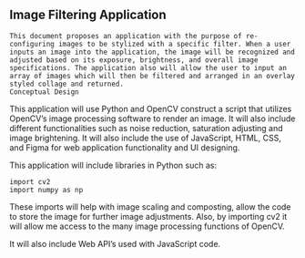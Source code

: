 Image Filtering Application
-------------------------------------------------------------------------------------- 
    This document proposes an application with the purpose of re-configuring images to be stylized with a specific filter. When a user inputs an image into the application, the image will be recognized and adjusted based on its exposure, brightness, and overall image specifications. The application also will allow the user to input an array of images which will then be filtered and arranged in an overlay styled collage and returned.
    Conceptual Design

This application will use Python and OpenCV construct a script that utilizes OpenCV’s image processing software to render an image. It will also include different functionalities such as noise reduction, saturation adjusting and image brightening. It will also include the use of JavaScript, HTML, CSS, and Figma for web application functionality and UI designing.

This application will include libraries in Python such as:

    import cv2
    import numpy as np

These imports will help with image scaling and composting, allow the code to store the image for further image adjustments. Also, by importing cv2 it will allow me access to the many image processing functions of OpenCV.

It will also include Web API’s used with JavaScript code.
